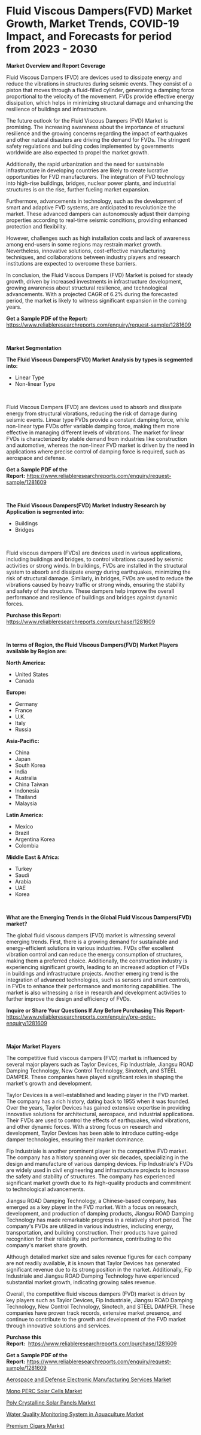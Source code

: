 <p><h1>Fluid Viscous Dampers(FVD) Market Growth, Market Trends, COVID-19 Impact, and Forecasts for period from 2023 - 2030</h1></p><p><strong>Market Overview and Report Coverage</strong></p>
<p><p>Fluid Viscous Dampers (FVD) are devices used to dissipate energy and reduce the vibrations in structures during seismic events. They consist of a piston that moves through a fluid-filled cylinder, generating a damping force proportional to the velocity of the movement. FVDs provide effective energy dissipation, which helps in minimizing structural damage and enhancing the resilience of buildings and infrastructure.</p><p>The future outlook for the Fluid Viscous Dampers (FVD) Market is promising. The increasing awareness about the importance of structural resilience and the growing concerns regarding the impact of earthquakes and other natural disasters are driving the demand for FVDs. The stringent safety regulations and building codes implemented by governments worldwide are also expected to propel the market growth.</p><p>Additionally, the rapid urbanization and the need for sustainable infrastructure in developing countries are likely to create lucrative opportunities for FVD manufacturers. The integration of FVD technology into high-rise buildings, bridges, nuclear power plants, and industrial structures is on the rise, further fueling market expansion.</p><p>Furthermore, advancements in technology, such as the development of smart and adaptive FVD systems, are anticipated to revolutionize the market. These advanced dampers can autonomously adjust their damping properties according to real-time seismic conditions, providing enhanced protection and flexibility.</p><p>However, challenges such as high installation costs and lack of awareness among end-users in some regions may restrain market growth. Nevertheless, innovative solutions, cost-effective manufacturing techniques, and collaborations between industry players and research institutions are expected to overcome these barriers.</p><p>In conclusion, the Fluid Viscous Dampers (FVD) Market is poised for steady growth, driven by increased investments in infrastructure development, growing awareness about structural resilience, and technological advancements. With a projected CAGR of 6.2% during the forecasted period, the market is likely to witness significant expansion in the coming years.</p></p>
<p><strong>Get a Sample PDF of the Report:</strong> <a href="https://www.reliableresearchreports.com/enquiry/request-sample/1281609">https://www.reliableresearchreports.com/enquiry/request-sample/1281609</a></p>
<p>&nbsp;</p>
<p><strong>Market Segmentation</strong></p>
<p><strong>The Fluid Viscous Dampers(FVD) Market Analysis by types is segmented into:</strong></p>
<p><ul><li>Linear Type</li><li>Non-linear Type</li></ul></p>
<p>&nbsp;</p>
<p><p>Fluid Viscous Dampers (FVD) are devices used to absorb and dissipate energy from structural vibrations, reducing the risk of damage during seismic events. Linear type FVDs provide a constant damping force, while non-linear type FVDs offer variable damping force, making them more effective in managing different levels of vibrations. The market for linear FVDs is characterized by stable demand from industries like construction and automotive, whereas the non-linear FVD market is driven by the need in applications where precise control of damping force is required, such as aerospace and defense.</p></p>
<p><strong>Get a Sample PDF of the Report:</strong>&nbsp;<a href="https://www.reliableresearchreports.com/enquiry/request-sample/1281609">https://www.reliableresearchreports.com/enquiry/request-sample/1281609</a></p>
<p>&nbsp;</p>
<p><strong>The Fluid Viscous Dampers(FVD) Market Industry Research by Application is segmented into:</strong></p>
<p><ul><li>Buildings</li><li>Bridges</li></ul></p>
<p>&nbsp;</p>
<p><p>Fluid viscous dampers (FVDs) are devices used in various applications, including buildings and bridges, to control vibrations caused by seismic activities or strong winds. In buildings, FVDs are installed in the structural system to absorb and dissipate energy during earthquakes, minimizing the risk of structural damage. Similarly, in bridges, FVDs are used to reduce the vibrations caused by heavy traffic or strong winds, ensuring the stability and safety of the structure. These dampers help improve the overall performance and resilience of buildings and bridges against dynamic forces.</p></p>
<p><strong>Purchase this Report:</strong>&nbsp; <a href="https://www.reliableresearchreports.com/purchase/1281609">https://www.reliableresearchreports.com/purchase/1281609</a></p>
<p>&nbsp;</p>
<p><strong>In terms of Region, the Fluid Viscous Dampers(FVD) Market Players available by Region are:</strong></p>
<p>
    <p> <strong> North America: </strong>
        <ul>
            <li>United States</li>
            <li>Canada</li>
        </ul>
        </p> 
    <p> <strong> Europe: </strong>
        <ul>
            <li>Germany</li>
            <li>France</li>
            <li>U.K.</li>
            <li>Italy</li>
            <li>Russia</li>
        </ul>
        </p> 
    <p> <strong> Asia-Pacific: </strong>
        <ul>
            <li>China</li>
            <li>Japan</li>
            <li>South Korea</li>
            <li>India</li>
            <li>Australia</li>
            <li>China Taiwan</li>
            <li>Indonesia</li>
            <li>Thailand</li>
            <li>Malaysia</li>
        </ul>
        </p> 
    <p> <strong> Latin America: </strong>
        <ul>
            <li>Mexico</li>
            <li>Brazil</li>
            <li>Argentina Korea</li>
            <li>Colombia</li>
        </ul>
        </p> 
    <p> <strong> Middle East & Africa: </strong>
        <ul>
            <li>Turkey</li>
            <li>Saudi</li>
            <li>Arabia</li>
            <li>UAE</li>
            <li>Korea</li>
        </ul>
    </p>
    </p>
<p>&nbsp;</p>
<p><strong>What are the Emerging Trends in the Global Fluid Viscous Dampers(FVD) market?</strong></p>
<p><p>The global fluid viscous dampers (FVD) market is witnessing several emerging trends. First, there is a growing demand for sustainable and energy-efficient solutions in various industries. FVDs offer excellent vibration control and can reduce the energy consumption of structures, making them a preferred choice. Additionally, the construction industry is experiencing significant growth, leading to an increased adoption of FVDs in buildings and infrastructure projects. Another emerging trend is the integration of advanced technologies, such as sensors and smart controls, in FVDs to enhance their performance and monitoring capabilities. The market is also witnessing a rise in research and development activities to further improve the design and efficiency of FVDs.</p></p>
<p><strong>Inquire or Share Your Questions If Any Before Purchasing This Report</strong>- <a href="https://www.reliableresearchreports.com/enquiry/pre-order-enquiry/1281609">https://www.reliableresearchreports.com/enquiry/pre-order-enquiry/1281609</a></p>
<p>&nbsp;</p>
<p><strong>Major Market Players</strong></p>
<p><p>The competitive fluid viscous dampers (FVD) market is influenced by several major players such as Taylor Devices, Fip Industriale, Jiangsu ROAD Damping Technology, New Control Technology, Sinotech, and STEEL DAMPER. These companies have played significant roles in shaping the market's growth and development.</p><p>Taylor Devices is a well-established and leading player in the FVD market. The company has a rich history, dating back to 1955 when it was founded. Over the years, Taylor Devices has gained extensive expertise in providing innovative solutions for architectural, aerospace, and industrial applications. Their FVDs are used to control the effects of earthquakes, wind vibrations, and other dynamic forces. With a strong focus on research and development, Taylor Devices has been able to introduce cutting-edge damper technologies, ensuring their market dominance.</p><p>Fip Industriale is another prominent player in the competitive FVD market. The company has a history spanning over six decades, specializing in the design and manufacture of various damping devices. Fip Industriale's FVDs are widely used in civil engineering and infrastructure projects to increase the safety and stability of structures. The company has experienced significant market growth due to its high-quality products and commitment to technological advancements.</p><p>Jiangsu ROAD Damping Technology, a Chinese-based company, has emerged as a key player in the FVD market. With a focus on research, development, and production of damping products, Jiangsu ROAD Damping Technology has made remarkable progress in a relatively short period. The company's FVDs are utilized in various industries, including energy, transportation, and building construction. Their products have gained recognition for their reliability and performance, contributing to the company's market share growth.</p><p>Although detailed market size and sales revenue figures for each company are not readily available, it is known that Taylor Devices has generated significant revenue due to its strong position in the market. Additionally, Fip Industriale and Jiangsu ROAD Damping Technology have experienced substantial market growth, indicating growing sales revenue.</p><p>Overall, the competitive fluid viscous dampers (FVD) market is driven by key players such as Taylor Devices, Fip Industriale, Jiangsu ROAD Damping Technology, New Control Technology, Sinotech, and STEEL DAMPER. These companies have proven track records, extensive market presence, and continue to contribute to the growth and development of the FVD market through innovative solutions and services.</p></p>
<p><strong>Purchase this Report:</strong>&nbsp;&nbsp;<a href="https://www.reliableresearchreports.com/purchase/1281609">https://www.reliableresearchreports.com/purchase/1281609</a></p>
<p></p>
<p><strong>Get a Sample PDF of the Report:</strong>&nbsp;<a href="https://www.reliableresearchreports.com/enquiry/request-sample/1281609">https://www.reliableresearchreports.com/enquiry/request-sample/1281609</a></p>
<p><p><a href="https://github.com/maliyahmorrow6654/Market-Research-Report-List-1/blob/main/aerospace-and-defense-electronic-manufacturing-services-market.md">Aerospace and Defense Electronic Manufacturing Services Market</a></p><p><a href="https://medium.com/@bradomar67436/mono-perc-solar-cells-market-size-growth-forecast-2023-2030-8b45273a676c">Mono PERC Solar Cells Market</a></p><p><a href="https://medium.com/@colinom786578/poly-crystalline-solar-panels-market-size-growth-forecast-2023-2030-b02efb2d2606">Poly Crystalline Solar Panels Market</a></p><p><a href="https://github.com/deliacustodio40/Market-Research-Report-List-1/blob/main/water-quality-monitoring-system-in-aquaculture-market.md">Water Quality Monitoring System in Aquaculture Market</a></p><p><a href="https://www.linkedin.com/pulse/premium-cigars-market-insights-players-forecast-till-2030/">Premium Cigars Market</a></p></p>